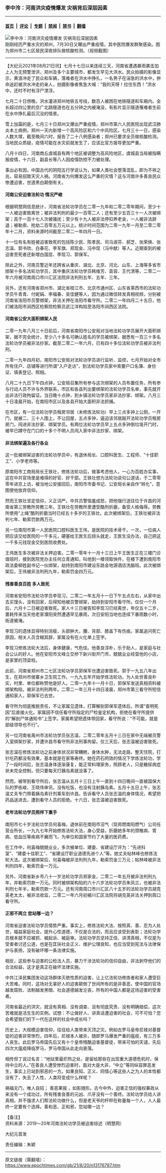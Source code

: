 ### 李中泠：河南洪灾疫情爆发 灾祸背后深层因素

---

#### [首页](../../../..?n13176787) &nbsp;|&nbsp; [评论](../../../../../epoch-comment?n13176787) &nbsp;|&nbsp; [专题](../../../../../epoch-special?n13176787) &nbsp;|&nbsp; [禁闻](../../../../../epoch-news?n13176787) &nbsp;|&nbsp; [禁书](../../../../../books?n13176787) &nbsp;|&nbsp; [翻墙](https://github.com/gfw-breaker/nogfw/blob/master/README.md?n13176787)


<div><img alt="李中泠：河南洪灾疫情爆发 灾祸背后深层因素" class="attachment-djy_600_400 size-djy_600_400 wp-post-image" src="https://i.epochtimes.com/assets/uploads/2021/08/id13130955-733e1e5ac56a0cae114f3ee764cd3916-600x400.png"/>
<div class="caption">
 刚刚经历严重水灾的郑州，7月30日又曝出严重疫情，其中医院爆发群聚感染。图为郑州市二七区居民深夜排队做核酸检测。（视频截图）
</div></div><hr/><div class="post_content" id="artbody" itemprop="articleBody">
 <!-- article content begin -->
 <p>
  【大纪元2021年08月21日讯】七月十七日以来连续三天，河南省遭遇暴雨袭击加上人为无预警泄洪，郑州及多个主要城市，都发生罕见大洪水。民众拍摄的影像显示，黄浪冲走了民众和车辆，落难者在洪水中挣扎，一名男子在湍急的洪水中，拚命追赶被洪水冲走的亲人，拍摄影像者焦急大喊：“我的天呀！拉住东西！”洪水中，还时不时有浮尸漂浮。
 </p>
 <p>
  七月二十日傍晚，洪水灌进郑州地铁五号线，数百人被困在地铁隧道和车厢内。全长超过四公里的京广北路隧道也在五分钟之内被淹没，有影片显示隧道罹难者生前在水中挣扎最后沉没的情景。
 </p>
 <p>
  雪上加霜的是，七月三十日郑州又爆出严重疫情，郑州市第六人民医院出现武汉肺炎本土病例，郑州一天内新增一个高风险区和六个中风险区。七月三十一日，感染人数大增，截至晚间六时，报告了二十八例感染者；郑州已要求全员做核酸检测。当地民众质疑，疫情可能在水灾前就发生了，应该比官方报导更加严重。
 </p>
 <p>
  八月十四日，河南商丘虞城县有两个地区被调整为高风险地区，虞城县当局被指瞒报疫情，十六日，副县长等八人因疫情防控不力被处理。
 </p>
 <p>
  事出必有因，中国古代的阴阳五行学说认为，如果人类社会堕落混乱，即为不祥之兆，容易招致天灾人祸。河南省为何爆发这么严重的灾情？这与河南许多善良民众惨遭迫害，世道黑白颠倒有关。
 </p>
 <h4>
  <ok href="https://www.epochtimes.com/gb/tag/%E6%B2%B3%E5%8D%97%E5%85%AC%E5%AE%89%E8%BF%AB%E5%AE%B3%E6%B3%95%E8%BD%AE%E5%8A%9F.html">
   河南公安迫害法轮功
  </ok>
  情况严峻
 </h4>
 <p>
  根据明慧网信息统计，河南省法轮功学员在二零一九年和二零二零年期间，至少十一人被迫害致离世；被非法判刑的最少一百零二人；还有至少五百三十一人次被绑架；高于一百十七人次被骚扰；至少有十九人被非法停扣养老金，一人被非法辞退；被勒索、抢劫二百零五万元以上。统计时间范围为二零一九年一月至二零二零年十二月，资料来源时间截至二零二一年四月一日。
 </p>
 <p>
  十一位有名有姓被迫害致死的包括陈少民、陈孝民、司马淑芬、郝芝、张荣焕、张志温、郭书欣、白春花、李军旗、郑现金、冯中现（冯中献）等人。近期查到的被迫害至死者还新增白国显、李现习、郭保军。
 </p>
 <p>
  除此之外，河南员警近年还跨省从重庆、湖北、北京、河北、山东、上海等多省市绑架十多名法轮功学员，其中重庆法轮功学员韩维芳、袁容、王代清等，二零二一年六月被河南周口市川汇区法院非法判刑五年、五年、三年。
 </p>
 <p>
  另外，还有河南省郑州市、湖北省枝江市、北京市通州区、山东省莱西市的法轮功学员牛青青、付妮娟、李福春、吴佳健等人，因为通过微信转发真相视频，分别被河南省洛阳市员警绑架，非法关押在洛阳市看守所。二零二一年四月二十五日，他们被洛阳市涧西区检察院检察员武江洋构陷至洛阳市涧西区法院。
 </p>
 <h4>
  河南省公安大面积绑架人民
 </h4>
 <p>
  二零一九年八月三十日前后，河南省南阳市公安局对当地法轮功学员展开大面积绑架，据不完全统计，至少八十多名可确认姓名的学员被绑架，据悉有一百三十多名法轮功学员被非法抄家。截至二零二一年六月，已有四十多位法轮功学员被非法判刑。
 </p>
 <p>
  二零一九年四月初，南阳市公安局对法轮功学员进行监听、监控，七月开始对全市所有住户、店铺等进行所谓“入户走访”，到法轮功学员家中索要户口名簿、身份证、填表登记、照相。
 </p>
 <p>
  八月二十九日下午四点钟，公安局召集所有参与这次绑架的人员布置任务，所有参与行动人员不许与外界联系，市区和各县列出要绑架的法轮功学员名单，事先就开出非法行政拘留证。当日晚十点钟，到乡镇法轮功学员家非法抄家、绑架。八月三十日凌晨开始，在南阳市区以及各县开始大面积非法抓捕。
 </p>
 <p>
  在市区，有一位法轮功学员租房邻居（未修炼法轮功）早上三点多钟上公厕，一开门，就被二、三十人围上，不让回屋，五点多钟，逼迫该邻居敲开法轮功学员租房房门，闯进非法抄家、绑架学员。有两位法轮功学员早上五点多钟倒垃圾开门时，被早已蹲守在门口的十多个不明人员闯入家中非法抄家、绑架。
 </p>
 <h4>
  非法绑架遍及各行各业
 </h4>
 <p>
  这一批被绑架迫害的法轮功学员中，有退休局长、口腔科医生、工程师、“十佳职工”、小学老师等。
 </p>
 <p>
  原南阳市工商局局长王铁壮，修炼法轮功后，做事考虑他人，一心为百姓办实事，这在中共官场里是难得的好官、好干部。王铁壮想为法轮功说句公道话，于二零零零年进京上访，被当地公安接回后，南阳市市委书记、公安局长亲自作“转化”，意图使他放弃信仰。
 </p>
 <p>
  然而王铁壮坚定信仰，义正词严。中共员警恼羞成怒，把他强行送往位于许昌的河南省第三劳教所劳教三年。王铁壮在劳教所里遭受酷刑折磨，备受人格侮辱。劳教所使用“上绳”酷刑折磨当时已经五十多岁的王铁壮。此次被绑架后，王铁壮被非法判七年、勒索罚款两万元。
 </p>
 <p>
  另一位南阳市第一人民医院口腔科医生王伟，是医院的技术骨干。一次，一位病人把应该交给医院的一千多元，硬塞给王医生后扭头就走，王医生没办法，自己把这一千多元钱现金交到医院收费处。
 </p>
 <p>
  王伟医生多次被非法关押迫害。二零一零年十一月十三日上午王医生正在三楼门诊值班时，接到医院党办主任何立青通知，叫他到一楼领取快件，在楼下遭到南阳市政法委柳姓副书记一伙绑架，劫持到南阳市建设东路金地源酒店洗脑班。此次被绑架后，王伟被非法判刑九年，勒索罚金四万元。
 </p>
 <h4>
  残害善良百姓 多人致死
 </h4>
 <p>
  河南省安阳市法轮功学员李现习，二零二一年五月十一日下午五点左右，从家中出去买馒头，没有回家，后得知他被员警绑架，劫持到安阳市看守所。仅仅一个月后，六月十二日被迫害致死。家人十三日被告知李现习已经离世，年仅五十二岁，噩耗传来当天他老家濮阳突然遭遇罕见暴雨，次日安阳当地也连续下暴雨数小时，街道被淹。
 </p>
 <p>
  李现习的遗体显得特别消瘦，头部肿大，腰、背部、膝盖下有伤痕。家属追问死亡原因，相关人员含糊其辞，家属没有在火化单上签字。
 </p>
 <p>
  李现习修炼法轮大法后，身体健康，气色佳。他善良淳朴，乐于助人，是家庭与社会公认的好人。他在安阳市文峰立交桥下新兴街开门市，兢兢业业经营他的小店，是家里的顶梁柱。
 </p>
 <p>
  此前，河南省郑州市二七区法轮功学员郭保军也遭迫害致死。郭于一九五八年出生，在郑州市侯寨乡卫生院工作。一九九五年开始学炼法轮功，为人处世善良朴实，村里、单位都称赞他是好人。二零一九年十一月十日，郭保军发送真相资料被绑架构陷，被非法判刑两年。二零二一年三月十四日凌晨，郑州市第三看守所短信通知家人，郭保军已去世。
 </p>
 <p>
  看守所为彻底推脱责任，不让家属见遗体，打算解剖郭保军遗体后，所谓“查明死因”后直接火化。家属因不信任看守所指定的尸检鉴定机构，拒绝在看守所提供的“解剖尸体通知书”上签字。家属希望把遗体带回家，看守所说：“不可能，就是部级领导也不行”。
 </p>
 <p>
  另一位河南省禹州市法轮功学员张志温，二零二零年五月十三日在家中无端被员警入室绑架抄家，并遭许昌市看守所非法刑事拘留。仅三天后，张志温被迫害致死。
 </p>
 <p>
  张志温在修炼法轮功之前身体状况非常糟糕，身体水肿，无法走路，整天住院，打针吃药都没有效果，基本就是在家等寿终。她在药石罔效的情况下学炼法轮功，学了一段时间后，张志温身体逐渐康复，能正常料理家务，照顾老人，只是糖尿病症状未完全控制，但只要每天打胰岛素就没事了。
 </p>
 <p>
  然而，被带到看守所后，张志温从五月十三日上午一直到十四日晚间一直被国保大队的罗栋峻、王晓伟审讯，没有吃饭，也没有注射胰岛素。五月十五日上午，张志温丈夫专门带着胰岛素针剂乘车到许昌，告诉看守人员张志温的身体情况，希望把药品送进去，遭到看守人员的拒绝。十六日，张志温被迫害致死。
 </p>
 <h4>
  老年法轮功学员照样下重手
 </h4>
 <p>
  南阳市七十岁法轮功学员何喜梅，退休前在南阳市沼气（现郑燃南阳燃气）公司任营业所长，一九九七年开始修炼法轮大法，身心受益，折磨她多年的颈椎病、胃病、低血压等疾病不翼而飞，为单位和国家节约了大量的医药费。
 </p>
 <p>
  在工作中，何喜梅兢兢业业，多次被单位、建委、省建设厅评为：“先进科室”、“建委十佳职工”、“省建设厅职业道德先进个人”等。她丈夫帖林峰也修炼法轮大法。这次被绑架后，何喜梅被非法判刑九年，勒索罚金三万元；帖林峰被非法判刑四年，勒索罚金一万元。
 </p>
 <p>
  另外，河南省新乡市八十一岁法轮功学员郑家金，二零二一年五月被非法判刑九年，并勒索罚款一万元。同时被绑架构陷的六十六岁法轮功学员朱凤兰，也被非法判刑七年半，勒索罚款一万元。还有河南周口市川汇区八十五岁的法轮功学员胡克英老太太，被非法收监，二零二一年六月初被川汇区法院将胡克英非法关押到周口看守所。
 </p>
 <h4>
  正邪不两立 您站哪一边？
 </h4>
 <p>
  河南省迫害法轮功学员情势严重。事实上，修炼法轮大法、按照真、善、忍为人处世，福益家庭社会，提升心性道德，不仅是合法的，而且应该受到表彰；法轮功学员根本就不应被抓、被起诉、被庭审。法轮功学员坚持正信、讲清真相，不仅是为受害者讨还公道，也是在匡扶社会正义、维护公理良知，也应当受到宪法与法律保护与表扬，没有破坏哪一条法律实施。
 </p>
 <p>
  相反，这些参与迫害的公检法人员，暴力干涉法轮功的信仰自由，非法剥夺他们的合法权益，这才是真正在破坏法律实施。
 </p>
 <p>
  中共江泽民集团发动这场群体灭绝性质的迫害，让上亿法轮功修炼者和家人遭受巨大苦难。同时，这场对无辜好人的迫害颠倒了世间所有的是非善恶，使中国的官场越发腐败、法制越发黑暗、社会道德越发沦丧，所有的中国人都是这场迫害的受害者。
 </p>
 <p>
  河南省最近的洪灾，就没有真相、没有调查、没有彻底究责、没有明确赔偿，这次苦难就是活生生的实例。试想：不让做好人、讲真话遭迫害的社会，可不可怕？您会希望我们的下一代在这样的社会中成长吗？
 </p>
 <p>
  历史上，大规模迫害信仰，往往给人类带来灭顶之灾。例如古罗马皇帝尼禄对基督徒的迫害非常惨烈，四年后，尼禄本人被杀，随即罗马爆发严重的瘟疫，有三万多人丧生。此后罗马帝国先后又有十个皇帝残酷迫害基督徒，带来可怕的天谴，先后四次大瘟疫降临罗马，罗马帝国从此走向衰落。
 </p>
 <p>
  相传但丁说过名言：“地狱里最炽热之处，是留给那些在出现重大道德危机时，保持中立的人。”在善良人遭受惨烈迫害时，面对大是大非，“中立”等同纵容罪恶发生，事实上已站到邪恶的一方。如果良知、正义、同情心等这些人之为人的本性都没有了，失去了人性，人类将变成什么样呢？
 </p>
 <p>
  祸福无门，唯人自招；
  <ok href="https://www.epochtimes.com/gb/tag/%E5%96%84%E6%81%B6%E6%9E%9C%E6%8A%A5.html">
   善恶果报
  </ok>
  ，如影随形。古今中外，迫害正信的强权暴政从来没有一个成功过，所有残害良善的元凶、爪牙没有一个善终。法轮功学员给人讲真相，并不强求人们帮法轮功做什么，但是老天爷的杆秤在称量每一个人，人人最终一定要有个选择。善和恶、正和邪，您站哪一边？
 </p>
 <p>
  【备注】
  <br/>
  <ok href="https://big5.minghui.org/mh/articles/2021/6/14/2019-20%E5%B9%B4%E6%B2%B3%E5%8D%97%E6%B3%95%E8%BC%AA%E5%8A%9F%E5%AD%B8%E5%93%A1%E8%A2%AB%E8%BF%AB%E5%AE%B3%E7%B6%9C%E8%BF%B0-426949.html">
   资料来源：2019～20年河南法轮功学员被迫害综述（明慧网）
  </ok>
 </p>
 <p>
  大纪元首发
 </p>
 <p>
  责任编辑：朱颖
 </p>
 <!-- article content end -->
 <div id="below_article_ad">
 </div>
</div>


---

原文链接（需翻墙）：https://www.epochtimes.com/gb/21/8/20/n13176787.htm